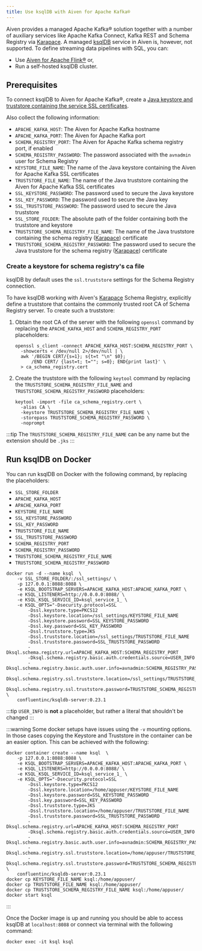 ```yaml
---
title: Use ksqlDB with Aiven for Apache Kafka®
---
```


Aiven provides a managed Apache Kafka® solution together with a number of auxiliary services like Apache Kafka Connect, Kafka REST and Schema Registry via [Karapace](https://github.com/aiven/karapace).
A managed
[ksqlDB](https://ksqldb.io/) service in Aiven is, however, not
supported. To define streaming data pipelines with SQL, you
can:

-   Use [Aiven for Apache
    Flink®](/docs/products/flink) or,
-   Run a self-hosted ksqlDB cluster.

## Prerequisites

To connect ksqlDB to Aiven for Apache Kafka®, create a
[Java keystore and truststore containing the service SSL certificates](keystore-truststore).

Also collect the following information:

-   `APACHE_KAFKA_HOST`: The Aiven for Apache Kafka hostname
-   `APACHE_KAFKA_PORT`: The Aiven for Apache Kafka port
-   `SCHEMA_REGISTRY_PORT`: The Aiven for Apache Kafka schema registry
    port, if enabled
-   `SCHEMA_REGISTRY_PASSWORD`: The password associated with the
    `avnadmin` user for Schema Registry
-   `KEYSTORE_FILE_NAME`: The name of the Java keystore containing the
    Aiven for Apache Kafka SSL certificates
-   `TRUSTSTORE_FILE_NAME`: The name of the Java truststore containing
    the Aiven for Apache Kafka SSL certificates
-   `SSL_KEYSTORE_PASSWORD`: The password used to secure the Java
    keystore
-   `SSL_KEY_PASSWORD`: The password used to secure the Java key
-   `SSL_TRUSTSTORE_PASSWORD`: The password used to secure the Java
    truststore
-   `SSL_STORE_FOLDER`: The absolute path of the folder containing both
    the truststore and keystore
-   `TRUSTSTORE_SCHEMA_REGISTRY_FILE_NAME`: The name of the Java
    truststore containing the schema registry
    ([Karapace](https://karapace.io/)) certificate
-   `TRUSTSTORE_SCHEMA_REGISTRY_PASSWORD`: The password used to secure
    the Java truststore for the schema registry
    ([Karapace](https://karapace.io/)) certificate

### Create a keystore for schema registry's ca file

ksqlDB by default uses the `ssl.truststore` settings for the Schema
Registry connection.

To have ksqlDB working with Aiven's [Karapace](https://karapace.io/)
Schema Registry, explicitly define a truststore that contains
the commonly trusted root CA of Schema Registry server. To create such a
truststore:

1.  Obtain the root CA of the server with the following `openssl`
    command by replacing the `APACHE_KAFKA_HOST` and
    `SCHEMA_REGISTRY_PORT` placeholders:

    ```
    openssl s_client -connect APACHE_KAFKA_HOST:SCHEMA_REGISTRY_PORT \
      -showcerts < /dev/null 2>/dev/null | \
      awk '/BEGIN CERT/{s=1}; s{t=t "\n" $0};
          /END CERT/ {last=t; t=""; s=0}; END{print last}' \
      > ca_schema_registry.cert
    ```

1.  Create the truststore with the following `keytool` command by
    replacing the `TRUSTSTORE_SCHEMA_REGISTRY_FILE_NAME` and
    `TRUSTSTORE_SCHEMA_REGISTRY_PASSWORD` placeholders:

    ```
    keytool -import -file ca_schema_registry.cert \
      -alias CA \
      -keystore TRUSTSTORE_SCHEMA_REGISTRY_FILE_NAME \
      -storepass TRUSTSTORE_SCHEMA_REGISTRY_PASSWORD \
      -noprompt
    ```

:::tip
The `TRUSTSTORE_SCHEMA_REGISTRY_FILE_NAME` can be any name but the
extension should be `.jks`
:::

## Run ksqlDB on Docker

You can run ksqlDB on Docker with the following command, by replacing
the placeholders:

-   `SSL_STORE_FOLDER`
-   `APACHE_KAFKA_HOST`
-   `APACHE_KAFKA_PORT`
-   `KEYSTORE_FILE_NAME`
-   `SSL_KEYSTORE_PASSWORD`
-   `SSL_KEY_PASSWORD`
-   `TRUSTSTORE_FILE_NAME`
-   `SSL_TRUSTSTORE_PASSWORD`
-   `SCHEMA_REGISTRY_PORT`
-   `SCHEMA_REGISTRY_PASSWORD`
-   `TRUSTSTORE_SCHEMA_REGISTRY_FILE_NAME`
-   `TRUSTSTORE_SCHEMA_REGISTRY_PASSWORD`

```
docker run -d --name ksql  \
    -v SSL_STORE_FOLDER/:/ssl_settings/ \
    -p 127.0.0.1:8088:8088 \
    -e KSQL_BOOTSTRAP_SERVERS=APACHE_KAFKA_HOST:APACHE_KAFKA_PORT \
    -e KSQL_LISTENERS=http://0.0.0.0:8088/ \
    -e KSQL_KSQL_SERVICE_ID=ksql_service_1_ \
    -e KSQL_OPTS="-Dsecurity.protocol=SSL
        -Dssl.keystore.type=PKCS12
        -Dssl.keystore.location=/ssl_settings/KEYSTORE_FILE_NAME
        -Dssl.keystore.password=SSL_KEYSTORE_PASSWORD
        -Dssl.key.password=SSL_KEY_PASSWORD
        -Dssl.truststore.type=JKS
        -Dssl.truststore.location=/ssl_settings/TRUSTSTORE_FILE_NAME
        -Dssl.truststore.password=SSL_TRUSTSTORE_PASSWORD
        -Dksql.schema.registry.url=APACHE_KAFKA_HOST:SCHEMA_REGISTRY_PORT
        -Dksql.schema.registry.basic.auth.credentials.source=USER_INFO
        -Dksql.schema.registry.basic.auth.user.info=avnadmin:SCHEMA_REGISTRY_PASSWORD
        -Dksql.schema.registry.ssl.truststore.location=/ssl_settings/TRUSTSTORE_SCHEMA_REGISTRY_FILE_NAME
        -Dksql.schema.registry.ssl.truststore.password=TRUSTSTORE_SCHEMA_REGISTRY_PASSWORD" \
    confluentinc/ksqldb-server:0.23.1
```

:::tip
`USER_INFO` is **not** a placeholder, but rather a literal that
shouldn't be changed
:::

:::warning
Some docker setups have issues using the `-v` mounting options. In those
cases copying the Keystore and Truststore in the container can be an
easier option. This can be achieved with the following:

```
docker container create --name ksql  \
    -p 127.0.0.1:8088:8088 \
    -e KSQL_BOOTSTRAP_SERVERS=APACHE_KAFKA_HOST:APACHE_KAFKA_PORT \
    -e KSQL_LISTENERS=http://0.0.0.0:8088/ \
    -e KSQL_KSQL_SERVICE_ID=ksql_service_1_ \
    -e KSQL_OPTS="-Dsecurity.protocol=SSL
        -Dssl.keystore.type=PKCS12
        -Dssl.keystore.location=/home/appuser/KEYSTORE_FILE_NAME
        -Dssl.keystore.password=SSL_KEYSTORE_PASSWORD
        -Dssl.key.password=SSL_KEY_PASSWORD
        -Dssl.truststore.type=JKS
        -Dssl.truststore.location=/home/appuser/TRUSTSTORE_FILE_NAME
        -Dssl.truststore.password=SSL_TRUSTSTORE_PASSWORD
        -Dksql.schema.registry.url=APACHE_KAFKA_HOST:SCHEMA_REGISTRY_PORT
        -Dksql.schema.registry.basic.auth.credentials.source=USER_INFO
        -Dksql.schema.registry.basic.auth.user.info=avnadmin:SCHEMA_REGISTRY_PASSWORD
        -Dksql.schema.registry.ssl.truststore.location=/home/appuser/TRUSTSTORE_SCHEMA_REGISTRY_FILE_NAME
        -Dksql.schema.registry.ssl.truststore.password=TRUSTSTORE_SCHEMA_REGISTRY_PASSWORD" \
    confluentinc/ksqldb-server:0.23.1
docker cp KEYSTORE_FILE_NAME ksql:/home/appuser/
docker cp TRUSTSTORE_FILE_NAME ksql:/home/appuser/
docker cp TRUSTSTORE_SCHEMA_REGISTRY_FILE_NAME ksql:/home/appuser/
docker start ksql
```
:::

Once the Docker image is up and running you should be able to access
ksqlDB at `localhost:8088` or connect via terminal with the following
command:

```
docker exec -it ksql ksql
```
